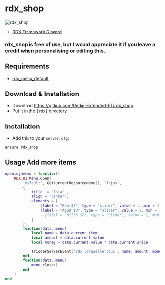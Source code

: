 # rdx_shop
![rdx_shop](https://cdn.discordapp.com/attachments/686807996420063232/901654422927597599/unknown.png)
- [RDX Framework Discord](https://discord.gg/VkhUUGHpNs)

### rdx_shop is free of use, but I would appreciate it if you leave a credit when personalising or editing this.

## Requirements
- [rdx_menu_default](https://github.com/Redm-Extended-PT/rdx_menu_default)

## Download & Installation

- Download https://github.com/Redm-Extended-PT/rdx_shop
- Put it in the `[rdx]` directory

## Installation
- Add this to your `server.cfg`:

```
ensure rdx_shop
```

## Usage Add more items
```lua
openlojamenu = function()
	RDX.UI.Menu.Open(
		'default', GetCurrentResourceName(), 'lojas',
		{
            title  = 'loja' ,
            align = 'center',
			elements = {
				{label = "Pão $3", type = "slider", value = 1, min = 1, max = 1, price = 3, item = "bread"},
				{label = "Água $3", type = "slider", value = 1, min = 1, max = 1, price = 3, item = "water"},
				--{label = "Milho $2", type = "slider", value = 1, min = 1, max = 1, price = 2, item = "milho"},
            }
		},
		function(data, menu)
			local name = data.current.item
			local amount = data.current.value
			local money = data.current.value * data.current.price

			TriggerServerEvent('rdx_lojaseller:buy', name, amount, money)
        end,
        function(data, menu)
			menu.close()
        end
	)
end
